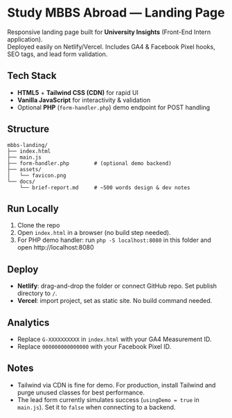 # Study MBBS Abroad — Landing Page

Responsive landing page built for **University Insights** (Front-End Intern application).  
Deployed easily on Netlify/Vercel. Includes GA4 & Facebook Pixel hooks, SEO tags, and lead form validation.

## Tech Stack
- **HTML5** + **Tailwind CSS (CDN)** for rapid UI
- **Vanilla JavaScript** for interactivity & validation
- Optional **PHP** (`form-handler.php`) demo endpoint for POST handling

## Structure
```
mbbs-landing/
├── index.html
├── main.js
├── form-handler.php        # (optional demo backend)
├── assets/
│   └── favicon.png
└── docs/
    └── brief-report.md     # ~500 words design & dev notes
```

## Run Locally
1. Clone the repo
2. Open `index.html` in a browser (no build step needed).
3. For PHP demo handler: run `php -S localhost:8080` in this folder and open http://localhost:8080

## Deploy
- **Netlify**: drag-and-drop the folder or connect GitHub repo. Set publish directory to `/`.
- **Vercel**: import project, set as static site. No build command needed.

## Analytics
- Replace `G-XXXXXXXXXX` in `index.html` with your GA4 Measurement ID.
- Replace `000000000000000` with your Facebook Pixel ID.

## Notes
- Tailwind via CDN is fine for demo. For production, install Tailwind and purge unused classes for best performance.
- The lead form currently simulates success (`usingDemo = true` in `main.js`). Set it to `false` when connecting to a backend.
